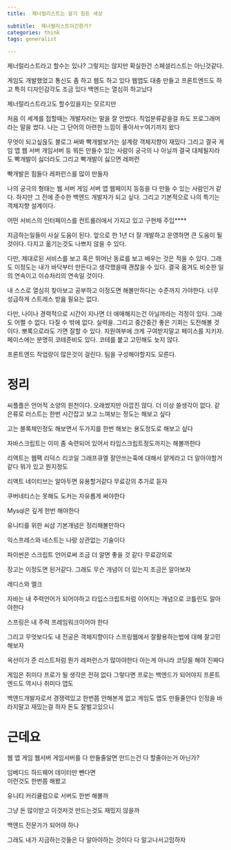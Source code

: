 ```yaml
---
title:  제너럴리스트는 살기 힘든 세상

subtitle:  제너럴리스트이긴한가?
categories: think 
tags: generalist
 
---
```


  
  
제너럴리스트라고 할수는 있나? 그렇지는 않지만 확실한건 스페셜리스트는 아닌것같다.  
  
게임도 개발했었고 통신도 좀 하고 웹도 하고 있다 웹앱도 대충 만들고 프론트엔드도 하고 특히 디자인감각도 조금 있다 백엔드는 열심히 하고닜다  
  
제너럴리스트라고도 할수있을지는 모르지만  
  
처음 이 세계를 접할때는 개발자러는 말을 잘 안썼다. 직업분류같을걸 좌도 프로그래머라는 말을 썼다. 나는 그 단어의 아련한 느낌이 좋아서ㅜ여기까지 왔다  
  
  
  
  
  
무엇이 되고싶읁도 블로그 써봐 빡개발보가는 설계랑 객체지향이 재밌다 그리고 결국 게임 앱 웹 서버 개임서버 등 뭐든 만들수 있는 사람이 궁극의 나 아닐까 결국 대체될지라도 빡개발이 싫더라도 그리고 빡개발이 싫으면 레퍼런  
  
  
빡개발은 힘들다 레퍼런스를 많이 만들자  
  
나의 궁극의 형태는 웹 서버 게임 서버 앱 웹페이지 등등을 다 만들 수 있는 사람인거 같다. 하지만 그 전에 준수한 백엔드 개발자가 되고 싶다. 그리고 기본적으로 나의 특기는 객체지향 설계이다.  
  
  
  
  
  
  
  
어떤 서비스의 인터페이스를 컨트롤러에서 가지고 있고 구현채 주입****  
  
  
  
  
지금하는일들이 사실 도움이 된다. 앞으로 한 1년 더 잘 개발하고 운영하면 큰 도움이 될 것이다. 다지고 옮기는것도 나쁘지 않을 수 있다.  
  
다만, 제대로된 서비스를 보고 혹은 뛰어난 동료를 보고 배우는 것은 적을 수 있다. 그래도 이정도는 내가 바닥부터 만든다고 생각했을때 괜찮을 수 있다. 결국 옮겨도 비슷한 일의 연속이고 이슈처리의 연속일 것이다.  
  
내 스스로 열심히 찾아보고 공부하고 이정도면 해볼만하다는 수준까지 가야한다. 너무 성급하게 스트레스 받읊 필요는 없다.  
  
다만, 나이나 경력적으로 시간이 지나면 더 애매해지는건 아닐까라는 걱정이 있다. 그래도 어쩔 수 없다. 다질 수 밖에 없다. 실력을. 그리고 중간중간 좋은 기회는 도전해볼 것이다. 뽀록으로라도 가면 잘할 수 있다. 지원여부에 크게 구여받지말고 페이스를 지키자. 페이스에는 분명히 코테준비도 있다. 코테를 붙고 고민해도 늦지 않다.  
  
프론트엔드 작업량이 많은것이 걸린다. 팀을 구성해야할지도 모른다.  
  
  
  
  
  
# 정리  
  
  
씨플플은 언어적 소양의 원천이다. 오래썼지만 아깝진 않다. 더 이상 쓸생각이 없다. 같은류로 러스트는 한번 시간잡고 보고 느껴보는 정도는 해보고 싶다  
  
고는 블록체인정도 해보면서 두가지를 한번 해보는 용도정도로 해보고 싶다  
  
자바스크립트는 이미 좀 숙련되어 있어서 타입스크립트정도까지는 해볼까한다  
  
리액트는 웹팩 리덕스 리코일 그래프큐엘 잘안쓰는훅에 대해서 얕게라고 더 알아야할거같다 뭐가 있고 뭔지정도  
  
리액트 네이티브는 알아두면 유용할거같다 무료강의 추가로 듣자  
  
쿠버네티스는 못해도 도커는 자유롭게 써야한다  
  
Mysql은 깊게 한번 해야한다  
  
유니티를 위한 씨샵 기본개념은 정리해볼만하다  
  
익스프레스와 네스트는 나랑 상관없는 기술이다  
  
파이썬은 스크립트 언어로써 조금 더 알면 좋을 것 같다 무료강의로  
  
장고는 이정도면 된거같다. 그래도 무슨 개념이 더 있는지 조금은 알아보자  
  
레디스와 엘크  
  
자바는 내 주력언어가 되어야하고 타입스크립트처럼 이어지는 개념으로 코틀린도 알아야한다  
  
스프링은 내 주력 프레임워크이어야 한다  
  
그리고 무엇보다도 내 전공은 객체지향이다 스프링웹에서 잘활용하는법에 대해 잘고민해보자  
  
옥선이가 준 리스트처럼 뭔가 레퍼런스가 많아야한다 아는게 아니라 코딩을 해야 진짜다  
  
게임은 취미다 프로가 될 생각은 전혀 없다 그렇다면 프로는 백엔드가 되어야지 프론트엔드도 역시나 취미다 앱도  
  
백엔드개발자로서 경쟁력있고 한번쯤 안해본게 없고 게임도 앱도 만들줄안다 인정을 바라지말고 재밌는걸 하자 돈도 잘벌고있으니  
  
  
  
  
# 근데요  
  
  
웹 앱 게임 웹서버 게임서버를 다 만들줄알면 만드는건 다 할줄아는거 아닌가?  
  
임베디드 하드웨어 데이터만 뺀다면  
이런것도 한번쯤 해봤고  
  
유니티 커리큘럼으로 서버도 한번 해볼까  
  
그냥 돈 많이받고 이것저것 만드는것도 재밌지 않을까  
  
백엔드 전문가가 되어야 하나  
  
그래도 내가 지금하는것들은 다 알아야하는 것이다 다 알고나서고밈하자  
